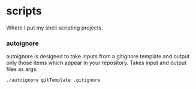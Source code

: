 # scripts
Where I put my shell scripting projects.

### autoignore
autoignore is designed to take inputs from a gitignore template and output only those items which appear in your repository.
Takes input and output files as args:
```
./autoignore gitTemplate .gitignore
```
